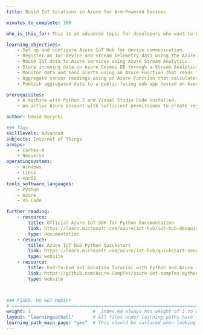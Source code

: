 ```yaml
---
title: Build IoT Solutions in Azure for Arm-Powered Devices

minutes_to_complete: 180

who_is_this_for: This is an advanced topic for developers who want to build a comprehensive IoT solution in Azure that streams, stores, monitors, aggregates, and visualizes telemetry data from Arm64-powered IoT devices.

learning_objectives:
    - Set up and configure Azure IoT Hub for device communication.
    - Register an IoT device and stream telemetry data using the Azure IoT SDK.
    - Route IoT data to Azure services using Azure Stream Analytics.
    - Store incoming data in Azure Cosmos DB through a Stream Analytics job.
    - Monitor data and send alerts using an Azure Function that reads from Cosmos DB and triggers notifications based on thresholds.
    - Aggregate sensor readings using an Azure Function that calculates average values from stored data.
    - Publish aggregated data to a public-facing web app hosted on Azure Blob Storage.

prerequisites:
    - A machine with Python 3 and Visual Studio Code installed. 
    - An active Azure account with sufficient permissions to create resources (such as IoT Hub, Functions, and Cosmos DB).

author: Dawid Borycki

### Tags
skilllevels: Advanced
subjects: Internet of Things
armips:
    - Cortex-A
    - Neoverse
operatingsystems:
    - Windows
    - Linux
    - macOS
tools_software_languages:    
    - Python
    - Azure
    - VS Code

further_reading:
    - resource:
        title: Official Azure IoT SDK for Python Documentation
        link: https://learn.microsoft.com/azure/iot-hub/iot-hub-devguide-sdks
        type: documentation    
    - resource:
        title: Azure IoT Hub Python Quickstart
        link: https://learn.microsoft.com/azure/iot-hub/quickstart-send-telemetry-python
        type: website
    - resource:
        title: End-to-End IoT Solution Tutorial with Python and Azure
        link: https://github.com/Azure-Samples/azure-iot-samples-python
        type: website



### FIXED, DO NOT MODIFY
# ================================================================================
weight: 1                       # _index.md always has weight of 1 to order correctly
layout: "learningpathall"       # All files under learning paths have this same wrapper
learning_path_main_page: "yes"  # This should be surfaced when looking for related content. Only set for _index.md of learning path content.
---
```

